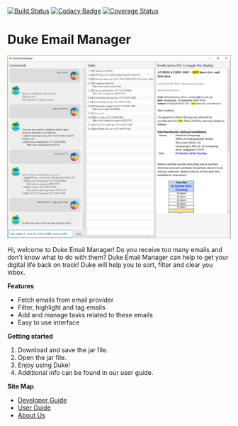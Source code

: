[![Build Status](https://travis-ci.org/AY1920S1-CS2113T-F11-3/main.svg?branch=master)](https://travis-ci.org/AY1920S1-CS2113T-F11-3/main)
[![Codacy Badge](https://api.codacy.com/project/badge/Grade/4d466db65d0840a6b8342b62b0882dbd)](https://www.codacy.com/manual/limryan/main?utm_source=github.com&amp;utm_medium=referral&amp;utm_content=AY1920S1-CS2113T-F11-3/main&amp;utm_campaign=Badge_Grade)
[![Coverage Status](https://coveralls.io/repos/github/AY1920S1-CS2113T-F11-3/main/badge.svg?branch=master)](https://coveralls.io/github/AY1920S1-CS2113T-F11-3/main?branch=master)

# Duke Email Manager

![GUI Mockup](./docs/images/Ui.png)

Hi, welcome to Duke Email Manager! Do you receive too many emails and don't know what
to do with them? Duke Email Manager can help to get your digital life back on track! 
Duke will help you to sort, filter and clear you inbox.

**Features**

*   Fetch emails from email provider
*   Filter, highlight and tag emails
*   Add and manage tasks related to these emails
*   Easy to use interface

**Getting started**

1.  Download and save the jar file.
2.  Open the jar file.
3.  Enjoy using Duke!
4.  Additional info can be found in our user guide.

**Site Map**

*   [Developer Guide](https://github.com/AY1920S1-CS2113T-F11-3/main/blob/master/docs/guides/DeveloperGuide.adoc)
*   [User Guide](https://github.com/AY1920S1-CS2113T-F11-3/main/blob/master/docs/guides/UserGuide.adoc)
*   [About Us](https://github.com/AY1920S1-CS2113T-F11-3/main/blob/master/docs/AboutUs.adoc)